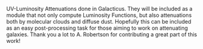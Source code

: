 UV-Luminosity Attenuations done in Galacticus. They will be included as a module that not only compute Luminosity Functions, but also attenuations both by molecular clouds and diffuse dust.
Hopefully this can be included as an easy post-processing task for those aiming to work on attenuating galaxies. Thank you a lot to A. Robertson for contributing a great part of this work!
